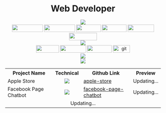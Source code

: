 <div align="center">
        <h1>Web Developer</h1>
        <img src="https://img.shields.io/badge/-Techs%20Favorite-gray"/>
        <div>
                <img src="https://img.shields.io/badge/-JavaScript-yellow?logo=javascript&logoColor=white" width="100px" height="24px" />
                <img src="https://img.shields.io/badge/-TypeScript-blue?logo=typescript&logoColor=white" width="100px" height="24px" />
                <img src="https://img.shields.io/badge/-NodeJS-green?logo=node.js&logoColor=white" width="80px" height="24px" />
                <img src="https://img.shields.io/badge/-ReactJS-blue?logo=react&logoColor=white" width="80px" height="24px" />
                <img src="https://img.shields.io/badge/-MySQL-orange?logo=mysql&logoColor=white" width="85px" height="24px" />
                <img src="https://img.shields.io/badge/-MongoDB-green?logo=mongodb&logoColor=white" width="90px" height="24px" />
        </div>
        <img src="https://img.shields.io/badge/-Beginer-gray"/>
        <div>
                <img src="https://img.shields.io/badge/-Flask-grey?logo=flask&logoColor=white" width="74px" height="24px" />
                <img src="https://img.shields.io/badge/-Laravel-orange?logo=laravel&logoColor=white" width="84px" height="24px" />
                <img src="https://img.shields.io/badge/-Docker-informational?logo=docker&logoColor=white" width="80px" height="24px" />
                <img src="https://img.shields.io/badge/-Git-orange?logo=git&logoColor=white" width="55px" height="24px" alt="git"/>
        </div>
        <div>
                <a href="https://github.com/hiepnguyen6014">
                        <img src="https://github-readme-stats.vercel.app/api/top-langs/?username=hiepnguyen6014&layout=compact&langs_count=10&border_radius=15&&hide=blade,less,php"/>
        </a>
        </div>
        <img src="https://img.shields.io/badge/-Projects-gray"/>
        <table>
            <tr align="center">
                <th>Project Name</th>
                <th>Technical</th>
                <th>Github Link</th>
                <th>Preview</th>
            </tr>
            <tr>
                <td>Apple Store</td>
                <td align="center">
                    <img src="https://img.shields.io/badge/-Laravel-orange?logo=laravel&logoColor=white" />
                </td>
                <td><a href="https://github.com/daihiepnguyen/apple-store">apple-store</a></td>
                <td>Updating...</td>
            </tr>
            <tr>
                <td>Facebook Page Chatbot</td>
                <td align="center">
                    <img src="https://img.shields.io/badge/-NodeJS-green?logo=Node.js&logoColor=white" />
                </td>
                <td><a href="https://github.com/daihiepnguyen/facebook-page-chatbot">facebook-page-chatbot</a></td>
                <td>Updating...</td>
            </tr>
            <tr>
                <td colspan=4 align="center">Updating...</td>
            </tr>
        </table>
</div>
